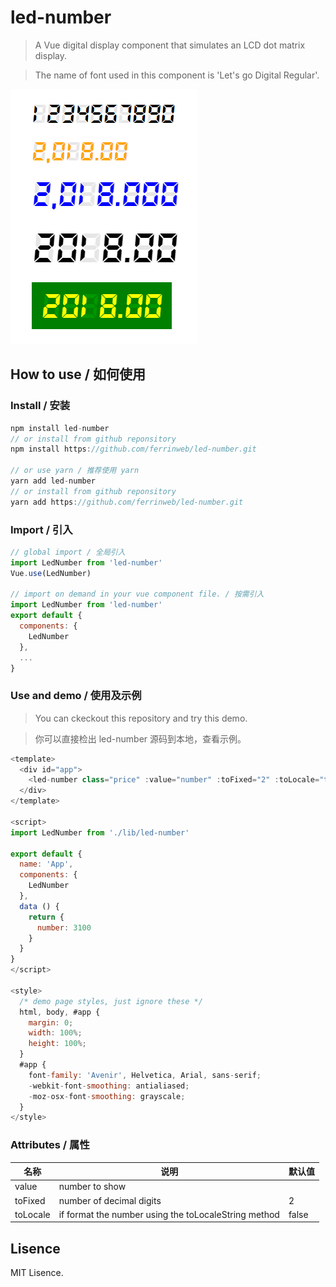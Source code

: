 # led-number

> A Vue digital display component that simulates an LCD dot matrix display.

> The name of font used in this component is 'Let's go Digital Regular'.

![](https://github.com/ferrinweb/led-number/raw/master/screensshots.png)

## How to use / 如何使用

### Install / 安装

```javascript
npm install led-number
// or install from github reponsitory
npm install https://github.com/ferrinweb/led-number.git

// or use yarn / 推荐使用 yarn
yarn add led-number
// or install from github reponsitory
yarn add https://github.com/ferrinweb/led-number.git
```

### Import / 引入

```javascript
// global import / 全局引入
import LedNumber from 'led-number'
Vue.use(LedNumber)

// import on demand in your vue component file. / 按需引入
import LedNumber from 'led-number'
export default {
  components: {
    LedNumber
  },
  ...
}
```

### Use and demo / 使用及示例
> You can ckeckout this repository and try this demo.

> 你可以直接检出 led-number 源码到本地，查看示例。

```javascript
<template>
  <div id="app">
    <led-number class="price" :value="number" :toFixed="2" :toLocale="true"></led-number>
  </div>
</template>

<script>
import LedNumber from './lib/led-number'

export default {
  name: 'App',
  components: {
    LedNumber
  },
  data () {
    return {
      number: 3100
    }
  }
}
</script>

<style>
  /* demo page styles, just ignore these */
  html, body, #app {
    margin: 0;
    width: 100%;
    height: 100%;
  }
  #app {
    font-family: 'Avenir', Helvetica, Arial, sans-serif;
    -webkit-font-smoothing: antialiased;
    -moz-osx-font-smoothing: grayscale;
  }
</style>
```

### Attributes / 属性
名称 | 说明 | 默认值
|---|---|---|
value | number to show |
toFixed | number of decimal digits | 2
toLocale | if format the number using the toLocaleString method | false

## Lisence
MIT Lisence.
